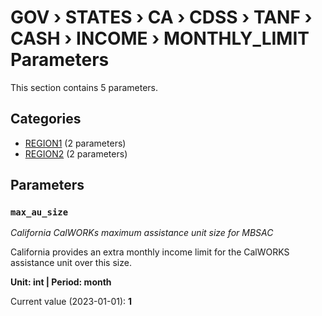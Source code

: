 # GOV › STATES › CA › CDSS › TANF › CASH › INCOME › MONTHLY_LIMIT Parameters

This section contains 5 parameters.

## Categories

- [REGION1](region1/index.md) (2 parameters)
- [REGION2](region2/index.md) (2 parameters)

## Parameters

### `max_au_size`
*California CalWORKs maximum assistance unit size for MBSAC*

California provides an extra monthly income limit for the CalWORKS assistance unit over this size.

**Unit: int | Period: month**

Current value (2023-01-01): **1**

